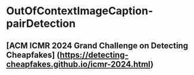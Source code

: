 # OutOfContextImageCaption-pairDetection
## [ACM ICMR 2024 Grand Challenge on Detecting Cheapfakes] (https://detecting-cheapfakes.github.io/icmr-2024.html)
